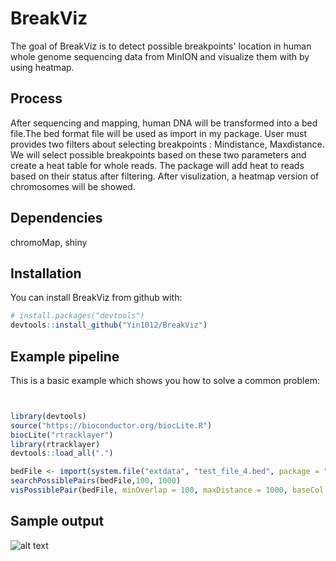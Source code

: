 # BreakViz

The goal of BreakViz is to detect possible breakpoints' location in human whole genome sequencing data from MinION and visualize them with by using heatmap.

## Process
After sequencing and mapping, human DNA will be transformed into a bed file.The bed format file will be used as import in my package. User must provides two filters about selecting breakpoints : Mindistance, Maxdistance. We will select possible breakpoints based on these two parameters and create a heat table for whole reads. The package will add heat to reads based on their status after filtering. After visulization, a heatmap version of chromosomes will be showed.

## Dependencies
chromoMap, shiny

## Installation

You can install BreakViz from github with:


``` r
# install.packages("devtools")
devtools::install_github("Yin1012/BreakViz")
```

## Example pipeline

This is a basic example which shows you how to solve a common problem:

``` r


library(devtools)
source("https://bioconductor.org/biocLite.R")
biocLite("rtracklayer")
library(rtracklayer)
devtools::load_all(".")

bedFile <- import(system.file("extdata", "test_file_4.bed", package = "BreakViz"), format = "bed")
searchPossiblePairs(bedFile,100, 1000)
visPossiblePair(bedFile, minOverlap = 100, maxDistance = 1000, baseCol = 1)
```
## Sample output

![alt text](http://steipe.biochemistry.utoronto.ca/abc/students/images/b/b8/Result.PNG)

